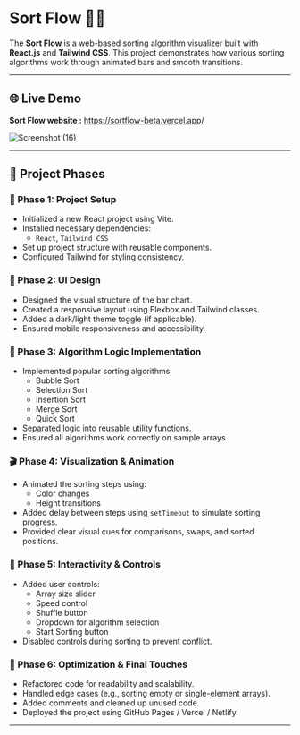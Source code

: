 # Sort Flow 🧮✨

The **Sort Flow** is a web-based sorting algorithm visualizer built with **React.js** and **Tailwind CSS**. This project demonstrates how various sorting algorithms work through animated bars and smooth transitions.

---

## 🌐 Live Demo

**Sort Flow website :** https://sortflow-beta.vercel.app/ 

![Screenshot (16)](https://github.com/user-attachments/assets/f96d8c28-2b58-4a7c-8e99-f558b7b86b64)


---

## 🚀 Project Phases

### 📌 Phase 1: Project Setup

- Initialized a new React project using Vite.
- Installed necessary dependencies:
  - `React`, `Tailwind CSS`
- Set up project structure with reusable components.
- Configured Tailwind for styling consistency.

### 🎨 Phase 2: UI Design

- Designed the visual structure of the bar chart.
- Created a responsive layout using Flexbox and Tailwind classes.
- Added a dark/light theme toggle (if applicable).
- Ensured mobile responsiveness and accessibility.

### 🧠 Phase 3: Algorithm Logic Implementation

- Implemented popular sorting algorithms:
  - Bubble Sort
  - Selection Sort
  - Insertion Sort
  - Merge Sort
  - Quick Sort
- Separated logic into reusable utility functions.
- Ensured all algorithms work correctly on sample arrays.

### 🎬 Phase 4: Visualization & Animation

- Animated the sorting steps using:
  - Color changes
  - Height transitions
- Added delay between steps using `setTimeout` to simulate sorting progress.
- Provided clear visual cues for comparisons, swaps, and sorted positions.

### 🧰 Phase 5: Interactivity & Controls

- Added user controls:
  - Array size slider
  - Speed control
  - Shuffle button
  - Dropdown for algorithm selection
  - Start Sorting button
- Disabled controls during sorting to prevent conflict.

### 🧼 Phase 6: Optimization & Final Touches

- Refactored code for readability and scalability.
- Handled edge cases (e.g., sorting empty or single-element arrays).
- Added comments and cleaned up unused code.
- Deployed the project using GitHub Pages / Vercel / Netlify.

---

